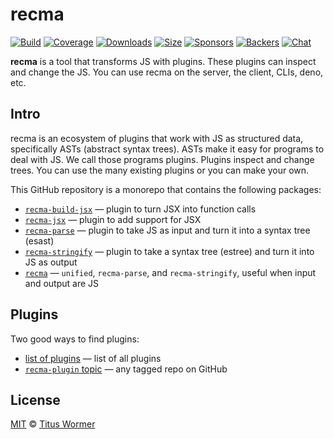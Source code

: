 # recma

[![Build][badge-build-image]][badge-build-url]
[![Coverage][badge-coverage-image]][badge-coverage-url]
[![Downloads][badge-downloads-image]][badge-downloads-url]
[![Size][badge-size-image]][badge-size-url]
[![Sponsors][badge-sponsors-image]][badge-collective-url]
[![Backers][badge-backers-image]][badge-collective-url]
[![Chat][badge-chat-image]][badge-chat-url]

**recma** is a tool that transforms JS with plugins.
These plugins can inspect and change the JS.
You can use recma on the server,
the client,
CLIs,
deno,
etc.

## Intro

recma is an ecosystem of plugins that work with JS as structured data,
specifically ASTs (abstract syntax trees).
ASTs make it easy for programs to deal with JS.
We call those programs plugins.
Plugins inspect and change trees.
You can use the many existing plugins or you can make your own.

This GitHub repository is a monorepo that contains the following packages:

* [`recma-build-jsx`][github-recma-build-jsx]
  — plugin to turn JSX into function calls
* [`recma-jsx`][github-recma-jsx]
  — plugin to add support for JSX
* [`recma-parse`][github-recma-parse]
  — plugin to take JS as input and turn it into a syntax tree (esast)
* [`recma-stringify`][github-recma-stringify]
  — plugin to take a syntax tree (estree) and turn it into JS as output
* [`recma`][github-recma-core]
  — `unified`, `recma-parse`, and `recma-stringify`,
  useful when input and output are JS

## Plugins

Two good ways to find plugins:

* [list of plugins][file-plugins-list-of-plugins]
  — list of all plugins
* [`recma-plugin` topic][github-topic-recma-plugin]
  — any tagged repo on GitHub

## License

[MIT][file-license] © [Titus Wormer][wooorm]

<!-- Definitions -->

[badge-backers-image]: https://opencollective.com/unified/backers/badge.svg

[badge-build-image]: https://github.com/mdx-js/recma/actions/workflows/main.yml/badge.svg

[badge-build-url]: https://github.com/mdx-js/recma/actions

[badge-collective-url]: https://opencollective.com/unified

[badge-coverage-image]: https://img.shields.io/codecov/c/github/mdx-js/recma.svg

[badge-coverage-url]: https://codecov.io/github/mdx-js/recma

[badge-downloads-image]: https://img.shields.io/npm/dm/recma.svg

[badge-downloads-url]: https://www.npmjs.com/package/recma

[badge-size-image]: https://img.shields.io/bundlejs/size/recma

[badge-size-url]: https://bundlejs.com/?q=recma

[badge-sponsors-image]: https://opencollective.com/unified/sponsors/badge.svg

[badge-chat-image]: https://img.shields.io/badge/chat-discussions-success.svg

[badge-chat-url]: https://github.com/mdx-js/mdx/discussions

[file-license]: license

[file-plugins-list-of-plugins]: doc/plugins.md#list-of-plugins

[github-recma-build-jsx]: https://github.com/mdx-js/recma/tree/main/packages/recma-build-jsx

[github-recma-core]: https://github.com/mdx-js/recma/tree/main/packages/recma

[github-recma-jsx]: https://github.com/mdx-js/recma/tree/main/packages/recma-jsx

[github-recma-parse]: https://github.com/mdx-js/recma/tree/main/packages/recma-parse

[github-recma-stringify]: https://github.com/mdx-js/recma/tree/main/packages/recma-stringify

[github-topic-recma-plugin]: https://github.com/topics/recma-plugin

[wooorm]: https://wooorm.com
